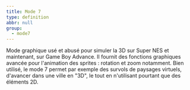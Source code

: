 ```yaml
---
title: Mode 7
type: definition
abbr: null
group:
  - mode7
---
```

Mode graphique usé et abusé pour simuler la 3D sur Super NES et maintenant, sur Game Boy Advance. Il fournit des fonctions graphiques avancée pour l'animation des sprites : rotation et zoom notamment. Bien utilisé, le mode 7 permet par exemple des survols de paysages virtuels, d'avancer dans une ville en "3D", le tout en n'utilisant pourtant que des éléments 2D.
